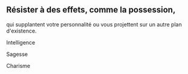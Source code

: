 ## Résister à des effets, comme la possession,

qui supplantent votre personnalité ou vous
projettent sur un autre plan d'existence.

Intelligence

Sagesse

Charisme
